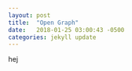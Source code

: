 ```yaml
---
layout: post
title:  "Open Graph"
date:   2018-01-25 03:00:43 -0500
categories: jekyll update
---
```

hej